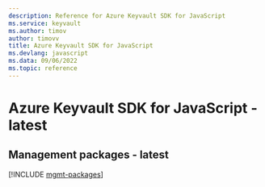 ```yaml
---
description: Reference for Azure Keyvault SDK for JavaScript
ms.service: keyvault
ms.author: timov
author: timovv
title: Azure Keyvault SDK for JavaScript
ms.devlang: javascript
ms.data: 09/06/2022
ms.topic: reference
---
```

# Azure Keyvault SDK for JavaScript - latest

## Management packages - latest
[!INCLUDE [mgmt-packages](keyvault-mgmt-index.md)]